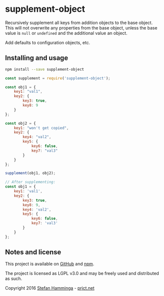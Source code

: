 # supplement-object

Recursively supplement all keys from addition objects to the base object. This will not overwrite any properties from the base object, unless the base value is `null` or `undefined` and the additional value an object.

Add defaults to configuration objects, etc.

## Installing and usage

```bash
npm install --save supplement-object
```

```js
const supplement = require('supplement-object');

const obj1 = {
    key1: "val1",
    key2: {
        key3: true,
        key8: 9
    }
};

const obj2 = {
    key1: "won't get copied",
    key2: {
        key4: "val2",
        key5: {
            key6: false,
            key7: "val3"
        }
    }
};

supplement(obj1, obj2);

// After supplementing:
const obj1 = {
    key1: 'val1',
    key2: {
        key3: true,
        key8: 9,
        key4: 'val2',
        key5: {
            key6: false,
            key7: 'val3'
        }
    }
};

```

## Notes and license

This project is available on [GitHub](https://github.com/StefanHamminga/supplement-object.js) and [npm](https://www.npmjs.com/package/supplement-object).

The project is licensed as LGPL v3.0 and may be freely used and distributed as such.

Copyright 2016 [Stefan Hamminga](mailto:stefan@prjct.net) - [prjct.net](https://prjct.net)
